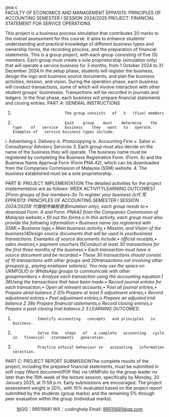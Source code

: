 java c   
FACULTY OF ECONOMICS AND MANAGEMENT
EPPA1013: PRINCIPLES OF ACCOUNTING
SEMESTER I SESSION 2024/2025
PROJECT: FINANCIAL STATEMENT FOR SERVICE   OPERATIONS

This   project   is   a   business   process   simulation   that   contributes   20   marks   to   the   overall   assessment   for   this   course.   It   aims   to   enhance   students'   understanding   and   practical   knowledge   of   different   business   types   and   ownership   forms, the   recording   process,   and the   preparation of   financial statements. This is a group   project,   with each group consisting   of   five (5) members. Each group must create a sole proprietorship   (simulation   only)   that   will   operate   a   service   business   for   3   months,   from   1   October   2024   to   31   December   2024.In the setup   phase, students will register   the business, design the logo and   business source   documents,   and   plan   the   business   activities,   mission,   and   vision.   During   the   operation   phase,   each   business   will   conduct   transactions,   some   of which   will   involve   interaction   with   other   student   groups'   businesses.   Transactions   will   be   recorded   in   journals   and   ledgers.   In   the   final   phase,   each   business   will   prepare   financial   statements   and   closing   entries.
PART A: GENERAL INSTRUCTIONS
1.                            The group consists   of   5   (five) members
2.                            Each    group    must    determine    the   type    of   service   business    they   want   to   operate. Examples of   service business types include:
i.                            Advertising
ii.                         Delivery
iii.                      Photocopying
iv.                      Accounting Firm
v.                           Salon
vi.                      Consultancy/ Advisory   Services
3.                            Each   group   must   also   decide   on the name   of the business   they   will   operate.   The   business   name   must   be   registered   by   completing   the   Business   Registration   Form. (Form. A)   and the Business Name Approval Form   (Form   PNA.42),   which   can   be downloaded   from   the   Companies   Commission   of   Malaysia   (SSM) website.
4.                            The business established must be a sole proprietorship.


PART B: PROJECT IMPLEMENTATION
The detailed activities for the project implementation are as   follows:
   WEEK
   ACTIVITYLEARNING         OUTCOMES*1      2Form   groups   of   five   members-3o    To register your   business (s代 写EPPA1013: PRINCIPLES OF ACCOUNTING SEMESTER I SESSION 2024/2025R
代做程序编程语言imulation only),   each group needs to:•         download Form. A and Form. PNA42 from the   Companies   Commission   of   Malaysia       website,•         fill out the   forms.o    In this activity, each group must   also provide   the following information:•         Business name (as registered with SSM),•         Business   logo,•         Main   business   activity,•         Mission, and   Vision   of   the   business14Design source documents that will be used in yourbusiness   transactions. Examples   of   source documents include:•         official   receipts,•         sales invoices,•         payment   vouchers.15Conduct at least 30 transactions   for the   first three   months   of   the   business:•         Each   transaction   must   have   a   source   document and be recorded.•       These   30   transactions   should   consist   of 10 transactions with other   groups   and 20transactions not involving other groups(e.g., paying employee salaries). You may            use the space on UKMFOLIO or WhatsApp   groups to communicate with other groupmembers.•       Analyze   each   transaction   using   the accounting equation.1      36Using the transactions that have been made:•         Record   journal   entries   for   each   transaction,•         Open   all   relevant   accounts,•         Post   all   journal   entries,•         Prepare   atrial   balance.2      37o Prepare   at   least   5   adjustment   entries,•         Record   adjustment   entries,•         Post   adjustment   entries,o Prepare   an   adjusted   trial   balance.2      38o   Prepare financial statements,o   Record closing entries,o Prepare   a post-closing trial balance.2      3
LEARNING OUTCOMES*:
1.                Identify accounting   concepts   and principles   in business.
2.                Solve the   steps   of   a complete   accounting   cycle   in   financial   statements   generation.
3.                Practice ethical behaviour in   accounting   information   selection.
PART C: PROJECT REPORT SUBMISSIONThe   complete   results   of   the   project, including   the   prepared   financial   statements,   must   be submitted in soft copy (Word document/PDF   file)   via   UKMFolio by   the   group   leader   no   later than the   15th week of   the lecture session, specifically by Monday, 20   January   2025,   at   11:59 p.m. Early   submissions   are encouraged.   The project   assessment weight   is   20%,   with   15% evaluated based on the project report   submitted by   the   students   (group   marks)   and the remaining 5% through peer evaluation within the group (individual marks).

         
加QQ：99515681  WX：codinghelp  Email: 99515681@qq.com
